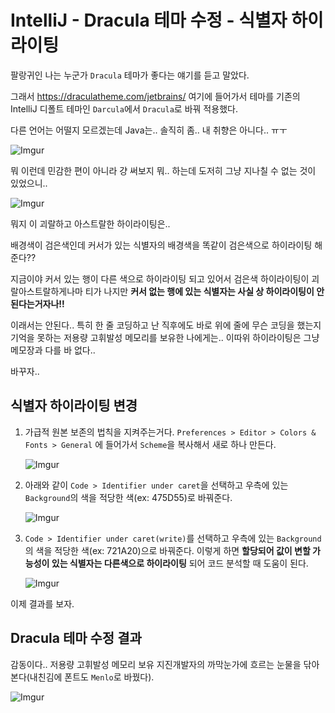 # IntelliJ - Dracula 테마 수정 - 식별자 하이라이팅

팔랑귀인 나는 누군가 `Dracula` 테마가 좋다는 얘기를 듣고 말았다.

그래서 https://draculatheme.com/jetbrains/ 여기에 들어가서 테마를 기존의 IntelliJ 디폴트 테마인 `Darcula`에서 `Dracula`로 바꿔 적용했다.

다른 언어는 어떨지 모르겠는데 Java는.. 솔직히 좀.. 내 취향은 아니다.. ㅠㅜ

![Imgur](http://i.imgur.com/PzrfkR3.png)

뭐 이런데 민감한 편이 아니라 걍 써보지 뭐.. 하는데 도저히 그냥 지나칠 수 없는 것이 있었으니..

![Imgur](http://i.imgur.com/mYb62BG.png)

뭐지 이 괴랄하고 아스트랄한 하이라이팅은..

배경색이 검은색인데 커서가 있는 식별자의 배경색을 똑같이 검은색으로 하이라이팅 해준다?? 

지금이야 커서 있는 행이 다른 색으로 하이라이팅 되고 있어서 검은색 하이라이팅이 괴랄아스트랄하게나마 티가 나지만 **커서 없는 행에 있는 식별자는 사실 상 하이라이팅이 안 된다는거자나!!**

이래서는 안된다..
특히 한 줄 코딩하고 난 직후에도 바로 위에 줄에 무슨 코딩을 했는지 기억을 못하는 저용량 고휘발성 메모리를 보유한 나에게는.. 이따위 하이라이팅은 그냥 메모장과 다를 바 없다..

바꾸자..

## 식별자 하이라이팅 변경

1. 가급적 원본 보존의 법칙을 지켜주는거다. `Preferences > Editor > Colors & Fonts > General` 에 들어가서 `Scheme`을 복사해서 새로 하나 만든다.

	![Imgur](http://i.imgur.com/Y0aJWFb.png)

1. 아래와 같이 `Code > Identifier under caret`을 선택하고 우측에 있는 `Background`의 색을 적당한 색(ex: 475D55)로 바꿔준다.

	![Imgur](http://i.imgur.com/uDLvfqd.png)

1. `Code > Identifier under caret(write)`를 선택하고 우측에 있는 `Background`의 색을 적당한 색(ex: 721A20)으로 바꿔준다. 이렇게 하면 **할당되어 값이 변할 가능성이 있는 식별자는 다른색으로 하이라이팅** 되어 코드 분석할 때 도움이 된다.

	![Imgur](http://i.imgur.com/0zHsJf6.png)

이제 결과를 보자.

## Dracula 테마 수정 결과

감동이다.. 저용량 고휘발성 메모리 보유 지진개발자의 까막눈가에 흐르는 눈물을 닦아본다(내친김에 폰트도 `Menlo`로 바꿨다).

![Imgur](http://i.imgur.com/5B1hSpE.png)
